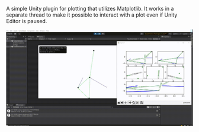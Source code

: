 ﻿A simple Unity plugin for plotting that utilizes Matplotlib.
It works in a separate thread to make it possible to interact with a plot even if Unity Editor is paused.

![](docs/MyPlot.gif)